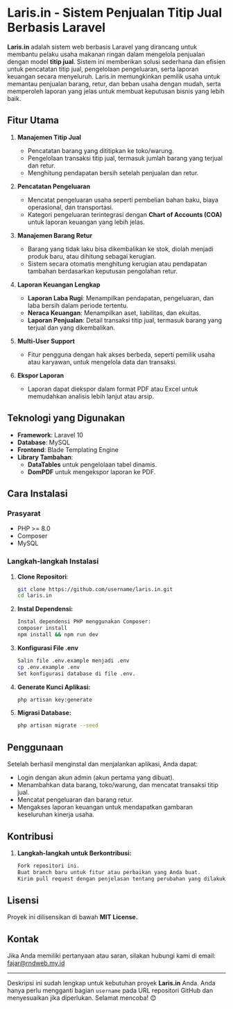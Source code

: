 # Laris.in - Sistem Penjualan Titip Jual Berbasis Laravel

**Laris.in** adalah sistem web berbasis Laravel yang dirancang untuk membantu pelaku usaha makanan ringan dalam mengelola penjualan dengan model **titip jual**. Sistem ini memberikan solusi sederhana dan efisien untuk pencatatan titip jual, pengelolaan pengeluaran, serta laporan keuangan secara menyeluruh. Laris.in memungkinkan pemilik usaha untuk memantau penjualan barang, retur, dan beban usaha dengan mudah, serta memperoleh laporan yang jelas untuk membuat keputusan bisnis yang lebih baik.

## Fitur Utama

1. **Manajemen Titip Jual**
   - Pencatatan barang yang dititipkan ke toko/warung.
   - Pengelolaan transaksi titip jual, termasuk jumlah barang yang terjual dan retur.
   - Menghitung pendapatan bersih setelah penjualan dan retur.

2. **Pencatatan Pengeluaran**
   - Mencatat pengeluaran usaha seperti pembelian bahan baku, biaya operasional, dan transportasi.
   - Kategori pengeluaran terintegrasi dengan **Chart of Accounts (COA)** untuk laporan keuangan yang lebih jelas.

3. **Manajemen Barang Retur**
   - Barang yang tidak laku bisa dikembalikan ke stok, diolah menjadi produk baru, atau dihitung sebagai kerugian.
   - Sistem secara otomatis menghitung kerugian atau pendapatan tambahan berdasarkan keputusan pengolahan retur.

4. **Laporan Keuangan Lengkap**
   - **Laporan Laba Rugi**: Menampilkan pendapatan, pengeluaran, dan laba bersih dalam periode tertentu.
   - **Neraca Keuangan**: Menampilkan aset, liabilitas, dan ekuitas.
   - **Laporan Penjualan**: Detail transaksi titip jual, termasuk barang yang terjual dan yang dikembalikan.
   
5. **Multi-User Support**
   - Fitur pengguna dengan hak akses berbeda, seperti pemilik usaha atau karyawan, untuk mengelola data dan transaksi.
   
6. **Ekspor Laporan**
   - Laporan dapat diekspor dalam format PDF atau Excel untuk memudahkan analisis lebih lanjut atau arsip.

## Teknologi yang Digunakan

- **Framework**: Laravel 10
- **Database**: MySQL
- **Frontend**: Blade Templating Engine
- **Library Tambahan**:
  - **DataTables** untuk pengelolaan tabel dinamis.
  - **DomPDF** untuk mengekspor laporan ke PDF.

## Cara Instalasi

### Prasyarat
- PHP >= 8.0
- Composer
- MySQL

### Langkah-langkah Instalasi

1. **Clone Repositori**:
   ```bash
   git clone https://github.com/username/laris.in.git
   cd laris.in
2. **Instal Dependensi:**
   ```bash
   Instal dependensi PHP menggunakan Composer:
   composer install
   npm install && npm run dev
3. **Konfigurasi File .env**
   ````bash
   Salin file .env.example menjadi .env
   cp .env.example .env
   Set konfigurasi database di file .env.
4. **Generate Kunci Aplikasi:**
   ````bash
   php artisan key:generate
5. **Migrasi Database:**
   ````bash
   php artisan migrate --seed

## Penggunaan
Setelah berhasil menginstal dan menjalankan aplikasi, Anda dapat:

- Login dengan akun admin (akun pertama yang dibuat).
- Menambahkan data barang, toko/warung, dan mencatat transaksi titip jual.
- Mencatat pengeluaran dan barang retur.
- Mengakses laporan keuangan untuk mendapatkan gambaran keseluruhan kinerja usaha.

## Kontribusi
1. **Langkah-langkah untuk Berkontribusi:**
   ```bash
   Fork repositori ini.
   Buat branch baru untuk fitur atau perbaikan yang Anda buat.
   Kirim pull request dengan penjelasan tentang perubahan yang dilakukan.

## Lisensi
Proyek ini dilisensikan di bawah **MIT License.**

## Kontak
Jika Anda memiliki pertanyaan atau saran, silakan hubungi kami di email: fajar@rndweb.my.id

---

Deskripsi ini sudah lengkap untuk kebutuhan proyek **Laris.in** Anda. Anda hanya perlu mengganti bagian `username` pada URL repositori GitHub dan menyesuaikan jika diperlukan. Selamat mencoba! 😊

